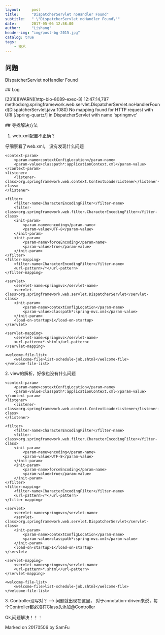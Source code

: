 ```yaml
---
layout:     post
title:      "DispatcherServlet noHandler Found"
subtitle:   " \"DispatcherServlet noHandler Found\""
date:       2017-05-06 12:58:00
author:     "Lishang"
header-img: "img/post-bg-2015.jpg"
catalog: true
tags:
    - 技术
---
```


## 问题
DispatcherServlet noHandler Found
<p id = "build"></p>
## Log
<p id = "build"></p>
[2316][WARN][http-bio-8089-exec-3] 12:47:14,787 method:org.springframework.web.servlet.DispatcherServlet.noHandlerFound(DispatcherServlet.java:1080) No mapping found for HTTP request with URI [/spring-quartz/] in DispatcherServlet with name 'springmvc'
<p id = "build"></p>
## 寻找解决方法

1. web.xml配置不正确？

仔细察看了web.xml， 没有发现什么问题

<?xml version="1.0" encoding="UTF-8"?>
<web-app xmlns:xsi="http://www.w3.org/2001/XMLSchema-instance"
         xmlns="http://java.sun.com/xml/ns/javaee"
         xsi:schemaLocation="http://java.sun.com/xml/ns/javaee http://java.sun.com/xml/ns/javaee/web-app_2_5.xsd"
         id="WebApp_ID" version="2.5">

    <context-param>
        <param-name>contextConfigLocation</param-name>
        <param-value>classpath*:applicationContext.xml</param-value>
    </context-param>
    <listener>
        <listener-class>org.springframework.web.context.ContextLoaderListener</listener-class>
    </listener>

    <filter>
        <filter-name>CharacterEncodingFilter</filter-name>
        <filter-class>org.springframework.web.filter.CharacterEncodingFilter</filter-class>
        <init-param>
            <param-name>encoding</param-name>
            <param-value>UTF-8</param-value>
        </init-param>
        <init-param>
            <param-name>forceEncoding</param-name>
            <param-value>true</param-value>
        </init-param>
    </filter>
    <filter-mapping>
        <filter-name>CharacterEncodingFilter</filter-name>
        <url-pattern>/*</url-pattern>
    </filter-mapping>

    <servlet>
        <servlet-name>springmvc</servlet-name>
        <servlet-class>org.springframework.web.servlet.DispatcherServlet</servlet-class>
        <init-param>
            <param-name>contextConfigLocation</param-name>
            <param-value>classpath*:spring-mvc.xml</param-value>
        </init-param>
        <load-on-startup>1</load-on-startup>
    </servlet>

    <servlet-mapping>
        <servlet-name>springmvc</servlet-name>
        <url-pattern>*.shtml</url-pattern>
    </servlet-mapping>

    <welcome-file-list>
        <welcome-file>list-schedule-job.shtml</welcome-file>
    </welcome-file-list>
</web-app>
<p id = "build"></p>
2. view的解析，好像也没有什么问题
<p id = "build"></p>
<?xml version="1.0" encoding="UTF-8"?>
<web-app xmlns:xsi="http://www.w3.org/2001/XMLSchema-instance"
         xmlns="http://java.sun.com/xml/ns/javaee"
         xsi:schemaLocation="http://java.sun.com/xml/ns/javaee http://java.sun.com/xml/ns/javaee/web-app_2_5.xsd"
         id="WebApp_ID" version="2.5">

    <context-param>
        <param-name>contextConfigLocation</param-name>
        <param-value>classpath*:applicationContext.xml</param-value>
    </context-param>
    <listener>
        <listener-class>org.springframework.web.context.ContextLoaderListener</listener-class>
    </listener>

    <filter>
        <filter-name>CharacterEncodingFilter</filter-name>
        <filter-class>org.springframework.web.filter.CharacterEncodingFilter</filter-class>
        <init-param>
            <param-name>encoding</param-name>
            <param-value>UTF-8</param-value>
        </init-param>
        <init-param>
            <param-name>forceEncoding</param-name>
            <param-value>true</param-value>
        </init-param>
    </filter>
    <filter-mapping>
        <filter-name>CharacterEncodingFilter</filter-name>
        <url-pattern>/*</url-pattern>
    </filter-mapping>

    <servlet>
        <servlet-name>springmvc</servlet-name>
        <servlet-class>org.springframework.web.servlet.DispatcherServlet</servlet-class>
        <init-param>
            <param-name>contextConfigLocation</param-name>
            <param-value>classpath*:spring-mvc.xml</param-value>
        </init-param>
        <load-on-startup>1</load-on-startup>
    </servlet>

    <servlet-mapping>
        <servlet-name>springmvc</servlet-name>
        <url-pattern>*.shtml</url-pattern>
    </servlet-mapping>

    <welcome-file-list>
        <welcome-file>list-schedule-job.shtml</welcome-file>
    </welcome-file-list>
</web-app>
<p id = "build"></p>
3. Controller没写对？ --> 问题就出现在这里， 对于annotation-driven来说，每个Controller都必须在Class头添加@Controller
<p id = "build"></p>
Ok,问题解决！！！

Marked on 20170506 by SamFu

